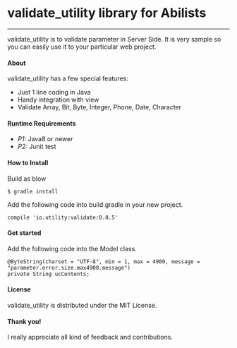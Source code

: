 # validate_utility library for Abilists
--------------------------------------------------

validate_utility is to validate parameter in Server Side. It is very sample so you can easily use it to your particular web project.

#### About
validate_utility has a few special features:

* Just 1 line coding in Java
* Handy integration with view
* Validate Array, Bit, Byte, Integer, Phone, Date, Character
#### Runtime Requirements

- *P1:* Java8 or newer
- *P2:* Junit test

#### How to Install
Build as blow
```
$ gradle install
```
Add the following code into build.gradle in your new project.
```
compile 'io.utility:validate:0.0.5'
```
#### Get started
Add the following code into the Model class.
```
@ByteString(charset = "UTF-8", min = 1, max = 4900, message = "parameter.error.size.max4900.message") 
private String ucContents;
```

#### License

validate_utility is distributed under the MIT License.

#### Thank you!

I really appreciate all kind of feedback and contributions. 
